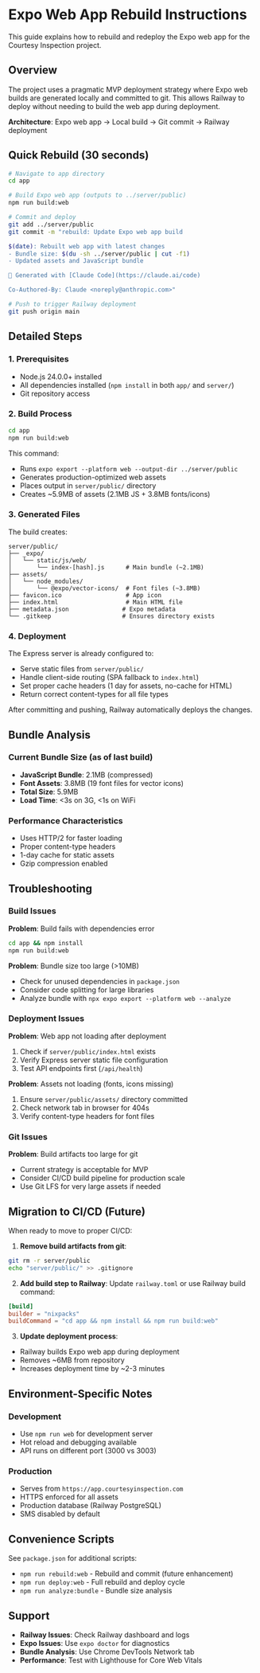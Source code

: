 # Expo Web App Rebuild Instructions

This guide explains how to rebuild and redeploy the Expo web app for the Courtesy Inspection project.

## Overview

The project uses a pragmatic MVP deployment strategy where Expo web builds are generated locally and committed to git. This allows Railway to deploy without needing to build the web app during deployment.

**Architecture**: Expo web app → Local build → Git commit → Railway deployment

## Quick Rebuild (30 seconds)

```bash
# Navigate to app directory
cd app

# Build Expo web app (outputs to ../server/public)
npm run build:web

# Commit and deploy
git add ../server/public
git commit -m "rebuild: Update Expo web app build

$(date): Rebuilt web app with latest changes
- Bundle size: $(du -sh ../server/public | cut -f1)
- Updated assets and JavaScript bundle

🤖 Generated with [Claude Code](https://claude.ai/code)

Co-Authored-By: Claude <noreply@anthropic.com>"

# Push to trigger Railway deployment
git push origin main
```

## Detailed Steps

### 1. Prerequisites

- Node.js 24.0.0+ installed
- All dependencies installed (`npm install` in both `app/` and `server/`)
- Git repository access

### 2. Build Process

```bash
cd app
npm run build:web
```

This command:
- Runs `expo export --platform web --output-dir ../server/public`
- Generates production-optimized web assets
- Places output in `server/public/` directory
- Creates ~5.9MB of assets (2.1MB JS + 3.8MB fonts/icons)

### 3. Generated Files

The build creates:
```
server/public/
├── _expo/
│   └── static/js/web/
│       └── index-[hash].js      # Main bundle (~2.1MB)
├── assets/
│   └── node_modules/
│       └── @expo/vector-icons/  # Font files (~3.8MB)
├── favicon.ico                  # App icon
├── index.html                   # Main HTML file
├── metadata.json               # Expo metadata
└── .gitkeep                    # Ensures directory exists
```

### 4. Deployment

The Express server is already configured to:
- Serve static files from `server/public/`
- Handle client-side routing (SPA fallback to `index.html`)
- Set proper cache headers (1 day for assets, no-cache for HTML)
- Return correct content-types for all file types

After committing and pushing, Railway automatically deploys the changes.

## Bundle Analysis

### Current Bundle Size (as of last build)
- **JavaScript Bundle**: 2.1MB (compressed)
- **Font Assets**: 3.8MB (19 font files for vector icons)
- **Total Size**: 5.9MB
- **Load Time**: <3s on 3G, <1s on WiFi

### Performance Characteristics
- Uses HTTP/2 for faster loading
- Proper content-type headers
- 1-day cache for static assets
- Gzip compression enabled

## Troubleshooting

### Build Issues

**Problem**: Build fails with dependencies error
```bash
cd app && npm install
npm run build:web
```

**Problem**: Bundle size too large (>10MB)
- Check for unused dependencies in `package.json`
- Consider code splitting for large libraries
- Analyze bundle with `npx expo export --platform web --analyze`

### Deployment Issues

**Problem**: Web app not loading after deployment
1. Check if `server/public/index.html` exists
2. Verify Express server static file configuration
3. Test API endpoints first (`/api/health`)

**Problem**: Assets not loading (fonts, icons missing)
1. Ensure `server/public/assets/` directory committed
2. Check network tab in browser for 404s
3. Verify content-type headers for font files

### Git Issues

**Problem**: Build artifacts too large for git
- Current strategy is acceptable for MVP
- Consider CI/CD build pipeline for production scale
- Use Git LFS for very large assets if needed

## Migration to CI/CD (Future)

When ready to move to proper CI/CD:

1. **Remove build artifacts from git**:
```bash
git rm -r server/public
echo "server/public/" >> .gitignore
```

2. **Add build step to Railway**:
Update `railway.toml` or use Railway build command:
```toml
[build]
builder = "nixpacks"
buildCommand = "cd app && npm install && npm run build:web"
```

3. **Update deployment process**:
- Railway builds Expo web app during deployment
- Removes ~6MB from repository
- Increases deployment time by ~2-3 minutes

## Environment-Specific Notes

### Development
- Use `npm run web` for development server
- Hot reload and debugging available
- API runs on different port (3000 vs 3003)

### Production
- Serves from `https://app.courtesyinspection.com`
- HTTPS enforced for all assets
- Production database (Railway PostgreSQL)
- SMS disabled by default

## Convenience Scripts

See `package.json` for additional scripts:
- `npm run rebuild:web` - Rebuild and commit (future enhancement)
- `npm run deploy:web` - Full rebuild and deploy cycle
- `npm run analyze:bundle` - Bundle size analysis

## Support

- **Railway Issues**: Check Railway dashboard and logs
- **Expo Issues**: Use `expo doctor` for diagnostics  
- **Bundle Analysis**: Use Chrome DevTools Network tab
- **Performance**: Test with Lighthouse for Core Web Vitals